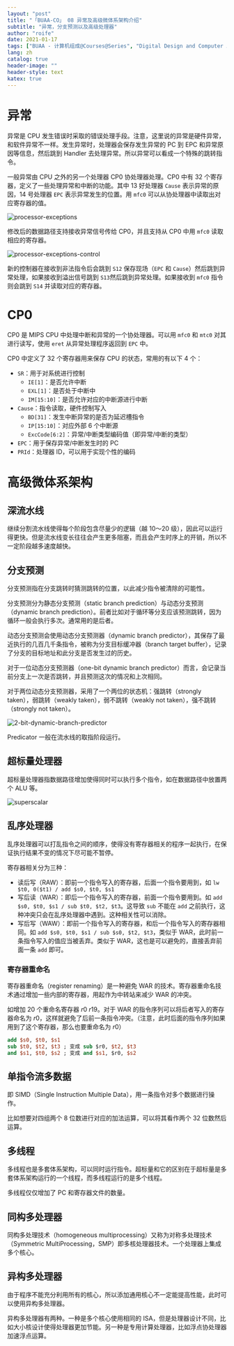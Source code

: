 ```yaml
---
layout: "post"
title: "「BUAA-CO」 08 异常及高级微体系架构介绍"
subtitle: "异常，分支预测以及高级处理器"
author: "roife"
date: 2021-01-17
tags: ["BUAA - 计算机组成@Courses@Series", "Digital Design and Computer Architecture@Books@Series", "北航@Tags@Tags", "计算机组成@Tags@Tags", "数字电路@Tags@Tags"]
lang: zh
catalog: true
header-image: ""
header-style: text
katex: true
---
```


# 异常

异常是 CPU 发生错误时采取的错误处理手段。注意，这里说的异常是硬件异常，和软件异常不一样。发生异常时，处理器会保存发生异常的 PC 到 EPC 和异常原因等信息，然后跳到 Handler 去处理异常。所以异常可以看成一个特殊的跳转指令。

一般异常由 CPU 之外的另一个处理器 CP0 协处理器处理。CP0 中有 32 个寄存器，定义了一些处理异常和中断的功能。其中 13 好处理器 `Cause` 表示异常的原因，14 号处理器 `EPC` 表示异常发生的位置。用 `mfc0` 可以从协处理器中读取出对应寄存器的值。

![processor-exceptions](/img/in-post/post-buaa-co/processor-exceptions.png)

修改后的数据路径支持接收异常信号传给 CP0，并且支持从 CP0 中用 `mfc0` 读取相应的寄存器。

![processor-exceptions-control](/img/in-post/post-buaa-co/processor-exceptions-control.png)

新的控制器在接收到非法指令后会跳到 `S12` 保存现场（`EPC` 和 `Cause`）然后跳到异常处理，如果接收到溢出信号跳到 `S13`然后跳到异常处理。如果接收到 `mfc0` 指令则会跳到 `S14` 并读取对应的寄存器。

# CP0

CP0 是 MIPS CPU 中处理中断和异常的一个协处理器。可以用 `mfc0` 和 `mtc0` 对其进行读写，使用 `eret` 从异常处理程序返回到 `EPC` 中。

CP0 中定义了 32 个寄存器用来保存 CPU 的状态，常用的有以下 4 个：
- `SR`：用于对系统进行控制
  + `IE[1]`：是否允许中断
  + `EXL[1]`：是否处于中断中
  + `IM[15:10]`：是否允许对应的中断源进行中断
- `Cause`：指令读取，硬件控制写入
  + `BD[31]`：发生中断异常的是否为延迟槽指令
  + `IP[15:10]`：对应外部 6 个中断源
  + `ExcCode[6:2]`：异常/中断类型编码值（即异常/中断的类型）
- `EPC`：用于保存异常/中断发生时的 PC
- `PRId`：处理器 ID，可以用于实现个性的编码

# 高级微体系架构

## 深流水线

继续分割流水线使得每个阶段包含尽量少的逻辑（越 10～20 级），因此可以运行得更快。但是流水线变长往往会产生更多阻塞，而且会产生时序上的开销，所以不一定阶段越多速度越快。

## 分支预测

分支预测指在分支跳转时猜测跳转的位置，以此减少指令被清除的可能性。

分支预测分为静态分支预测（static branch prediction）与动态分支预测（dynamic branch prediction）。前者比如对于循环等分支应该预测跳转，因为循环一般会执行多次。通常用的是后者。

动态分支预测会使用动态分支预测器（dynamic branch predictor），其保存了最近执行的几百几千条指令，被称为分支目标缓冲器（branch target buffer），记录了分支的目标地址和此分支是否发生过的历史。

对于一位动态分支预测器（one-bit dynamic branch predictor）而言，会记录当前分支上一次是否跳转，并且预测这次的情况和上次相同。

对于两位动态分支预测器，采用了一个两位的状态机：强跳转（strongly taken），弱跳转（weakly taken），弱不跳转（weakly not taken），强不跳转（strongly not taken）。

![2-bit-dynamic-branch-predictor](/img/in-post/post-buaa-co/2-bit-branch-predictor.png)

Predicator 一般在流水线的取指阶段运行。

## 超标量处理器

超标量处理器指数据路径增加使得同时可以执行多个指令，如在数据路径中放置两个 ALU 等。

![superscalar](/img/in-post/post-buaa-co/superscalar.png)

## 乱序处理器

乱序处理器可以打乱指令之间的顺序，使得没有寄存器相关的程序一起执行，在保证执行结果不变的情况下尽可能不暂停。

寄存器相关分为三种：
- 读后写（RAW）：即前一个指令写入的寄存器，后面一个指令要用到，如 `lw $t0, 0($t1) / add $s0, $t0, $s1`
- 写后读（WAR）：即后一个指令写入的寄存器，前面一个指令要用到。如 `add $s0, $t0, $s1 / sub $t0, $t2, $t3`。这导致 `sub` 不能在 `add` 之前执行，这种冲突只会在乱序处理器中遇到。这种相关性可以消除。
- 写后写（WAW）：即前一个指令写入的寄存器，和后一个指令写入的寄存器相同。如 `add $s0, $t0, $s1 / sub $s0, $t2, $t3`，类似于 WAR，此时前一条指令写入的值应当被丢弃。类似于 WAR，这也是可以避免的，直接丢弃前面一条 `add` 即可。

### 寄存器重命名

寄存器重命名（register renaming）是一种避免 WAR 的技术。寄存器重命名技术通过增加一些内部的寄存器，用起作为中转站来减少 WAR 的冲突。

如增加 20 个重命名寄存器 $r0 ~ r19$。对于 WAR 的指令序列可以将后者写入的寄存器命名为 $r0$，这样就避免了后前一条指令冲突。（注意，此时后面的指令序列如果用到了这个寄存器，那么也要重命名为 $r0$）

```mips
add $s0, $t0, $s1
sub $t0, $t2, $t3 ; 变成 sub $r0, $t2, $t3
and $s1, $t0, $s2 ; 变成 and $s1, $r0, $s2
```

## 单指令流多数据

即 SIMD（Single Instruction Multiple Data），用一条指令对多个数据进行操作。

比如想要对四组两个 8 位数进行对应的加法运算，可以将其看作两个 32 位数然后运算。

## 多线程

多线程也是多套体系架构，可以同时运行指令。超标量和它的区别在于超标量是多套体系架构运行的一个线程，而多线程运行的是多个线程。

多线程仅仅增加了 PC 和寄存器文件的数量。

## 同构多处理器

同构多处理技术（homogeneous multiprocessing）又称为对称多处理技术（Symmetric MultiProcessing，SMP）即多核处理器技术。一个处理器上集成多个核心。

## 异构多处理器

由于程序不能充分利用所有的核心，所以添加通用核心不一定能提高性能，此时可以使用异构多处理器。

异构多处理器有两种。一种是多个核心使用相同的 ISA，但是处理器设计不同，比如大小核设计使得处理器更加节能。另一种是专用计算处理器，比如浮点协处理器加速浮点运算。